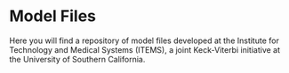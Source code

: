 # Model Files

Here you will find a repository of model files developed at the Institute for Technology and Medical Systems (ITEMS), a joint Keck-Viterbi initiative at the University of Southern California.  
